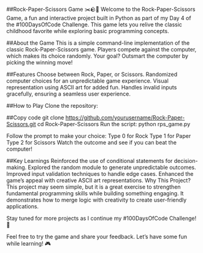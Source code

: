 ##Rock-Paper-Scissors Game ✂️🪨📄
Welcome to the Rock-Paper-Scissors Game, a fun and interactive project built in Python as part of my Day 4 of the #100DaysOfCode Challenge. This game lets you relive the classic childhood favorite while exploring basic programming concepts.

##About the Game
This is a simple command-line implementation of the classic Rock-Paper-Scissors game. Players compete against the computer, which makes its choice randomly. Your goal? Outsmart the computer by picking the winning move!

##Features
Choose between Rock, Paper, or Scissors.
Randomized computer choices for an unpredictable game experience.
Visual representation using ASCII art for added fun.
Handles invalid inputs gracefully, ensuring a seamless user experience.

##How to Play
Clone the repository:

##Copy code
git clone https://github.com/yourusername/Rock-Paper-Scissors.git
cd Rock-Paper-Scissors
Run the script:
python rps_game.py

Follow the prompt to make your choice:
Type 0 for Rock
Type 1 for Paper
Type 2 for Scissors
Watch the outcome and see if you can beat the computer!

##Key Learnings
Reinforced the use of conditional statements for decision-making.
Explored the random module to generate unpredictable outcomes.
Improved input validation techniques to handle edge cases.
Enhanced the game’s appeal with creative ASCII art representations.
Why This Project?
This project may seem simple, but it is a great exercise to strengthen fundamental programming skills while building something engaging. It demonstrates how to merge logic with creativity to create user-friendly applications.

Stay tuned for more projects as I continue my #100DaysOfCode Challenge! 🚀

Feel free to try the game and share your feedback. Let’s have some fun while learning! 🎮

